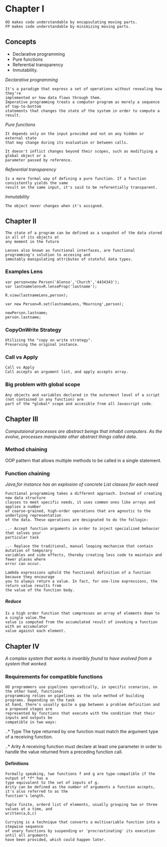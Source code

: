 # Chapter I

    OO makes code understandable by encapsulating moving parts.
    FP makes code understandable by minimizing moving parts.

## Concepts 

* Declarative programming
* Pure functions
* Referential transparency
* Inmutability.
    
    
*Declarative programming*

    It's a paradigm that express a set of operations without revealing how they're
    implemented or how data flows through them.
    Imperative programming treats a computer program as merely a sequence of top-to-bottom
    statements that changes the state of the system in order to compute a result.
    
*Pure functions*

    It depends only on the input provided and not on any hidden or external state
    that may change during its evaluation or between calls.
    
    It doesn't inflict changes beyond their scopes, such as modifiying a global object or a 
    parameter passed by reference.
    
    
*Referential transparency*
  
    Is a more formal way of defining a pure function. If a function consistently yields the same
    result on the same input, it's said to be referentially transparent.
    
*Inmutability*

    The object never changes when it's assigned.

## Chapter II

    The state of a program can be defined as a snapshot of the data stored in all of its objects at 
    any moment in the future
    
    Lenses also known as functional interfaces, are functional programming's solution to accesing and 
    immutably manipulating attributes of stateful data types.

### Examples Lens

    var person=new Person('Alonso','Church','4434343');
    var lastnamelens=R.lenseProp('lastname');
    
    R.view(lastnameLens,person);
    
    var new Person=R.set(lastnameLens,'Mourning',person);
    
    newPerson.lastname;
    person.lastname;
    
      
### CopyOnWrite Strategy

    Utilizing the "copy on write strategy".
    Preserving the original instance.
    

### Call vs Apply

    Call vs Apply
    Call accepts an argument list, and apply accepts array.
    
### Big problem with global scope

    Any objects and variables declared in the outermost level of a script (not contained in any function) are
    part of the *global* scope and accesible from all Javascript code.
    
## Chapter III

*Computaional processes are abstract beings that inhabit computers.
 As the evolve, processes manipulate other abstract things called data.*
 
 
### Method chaining

OOP pattern that allows multiple methods to be called in a single statement.

### Function chaining

*Java,for instance has an explosion of concrete List classes for each need*

    Functional programming takes a different approach. Instead of creating new data structure
    classes to meet specific needs, it uses common ones like arrays and applies a number
    of coarse-grained, high-order operations that are agnostic to the underlying representation
    of the data. These operations are designated to do the follogin:
    
    ..- Accept function arguments in order to inject specialized behavior that solves your
    particular task
    
    ..- Replace the traditional, manual looping mechanism that contain mutation of temporary 
    variables and side effects, thereby creating less code to maintain and fewer places where 
    error can occur.
    
    Lambda expressions uphold the functional definition of a function because they encourage
    you to always return a value. In fact, for one-line expressions, the return value results from 
    the value of the function body.
    
##### Reduce
 
    Is a high order function that compresses an array of elements down to a single value.The
    value is computed from the accumulated result of invoking a function with an accumulator
    value against each element.
    
 
 
## Chapter IV

*A complex system that works is invaribly found to have evolved from a system that worked.*

### Requirements for compatible functions

    OO programmers use pipelines sporadically, in specific scenarios, on the other hand, functional
    programming relies on pipelines as the sole method of building programs. Depending on the task
    at hand, there's usually quite a gap between a problem definition and a proposed stages are
    represented by functions that execute with the condition that their inputs and outputs be 
    compatible in two ways:
    
  ..* Type
        The type returned by one function must match the argument type of a receiving function.
        
  ..* Arity
        A receiving function must declare at least one parameter in order to handle the value
        returned from a preceding function call.
        
#### Definitions
  
    Formally speaking, two functions f and g are type-compatible if the output of *f* has a
    type equivalent to the set of inputs of g.
    Arity can be defined as the number of arguments a function accepts, it's also referred to as the
    function's length.
     
    Tuple finite, orderd list of elements, usually grouping two or three values at a time, and
    written(a,b,c)
    
    Currying is a technique that converts a multivariable function into a stepwise sequence
    of unary functions by suspending or 'procrastinating' its execution until all arguments
    have been provided, which could happen later.
     
